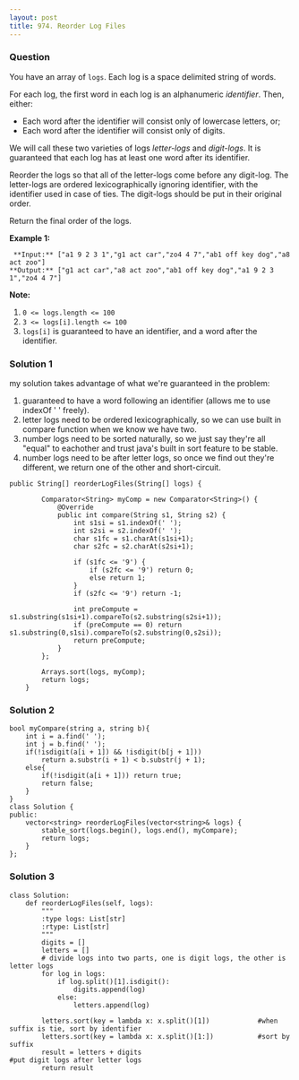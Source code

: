 ```yaml
---
layout: post
title: 974. Reorder Log Files
---
```

### Question
You have an array of `logs`.  Each log is a space delimited string of words.

For each log, the first word in each log is an alphanumeric _identifier_.
Then, either:

  * Each word after the identifier will consist only of lowercase letters, or;
  * Each word after the identifier will consist only of digits.

We will call these two varieties of logs _letter-logs_ and _digit-logs_.   It
is guaranteed that each log has at least one word after its identifier.

Reorder the logs so that all of the letter-logs come before any digit-log.
The letter-logs are ordered lexicographically ignoring identifier, with the
identifier used in case of ties.  The digit-logs should be put in their
original order.

Return the final order of the logs.



 **Example 1:**

    
    
     **Input:** ["a1 9 2 3 1","g1 act car","zo4 4 7","ab1 off key dog","a8 act zoo"]
    **Output:** ["g1 act car","a8 act zoo","ab1 off key dog","a1 9 2 3 1","zo4 4 7"]
    



 **Note:**

  1. `0 <= logs.length <= 100`
  2. `3 <= logs[i].length <= 100`
  3. `logs[i]` is guaranteed to have an identifier, and a word after the identifier.

### Solution 1
my solution takes advantage of what we're guaranteed in the problem:

  1. guaranteed to have a word following an identifier (allows me to use indexOf ' ' freely).
  2. letter logs need to be ordered lexicographically, so we can use built in compare function when we know we have two.
  3. number logs need to be sorted naturally, so we just say they're all "equal" to eachother and trust java's built in sort feature to be stable.
  4. number logs need to be after letter logs, so once we find out they're different, we return one of the other and short-circuit.

    
    
    public String[] reorderLogFiles(String[] logs) {
            
            Comparator<String> myComp = new Comparator<String>() {
                @Override
                public int compare(String s1, String s2) {
                    int s1si = s1.indexOf(' ');
                    int s2si = s2.indexOf(' ');
                    char s1fc = s1.charAt(s1si+1);
                    char s2fc = s2.charAt(s2si+1);
                    
                    if (s1fc <= '9') {
                        if (s2fc <= '9') return 0;
                        else return 1;
                    }
                    if (s2fc <= '9') return -1;
                    
                    int preCompute = s1.substring(s1si+1).compareTo(s2.substring(s2si+1));
                    if (preCompute == 0) return s1.substring(0,s1si).compareTo(s2.substring(0,s2si));
                    return preCompute;
                }
            };
            
            Arrays.sort(logs, myComp);
            return logs;
        }
    


### Solution 2
    
    
    bool myCompare(string a, string b){
        int i = a.find(' ');
        int j = b.find(' ');
        if(!isdigit(a[i + 1]) && !isdigit(b[j + 1]))
            return a.substr(i + 1) < b.substr(j + 1);
        else{
            if(!isdigit(a[i + 1])) return true;
            return false;
        }
    }
    class Solution {
    public:
        vector<string> reorderLogFiles(vector<string>& logs) {
            stable_sort(logs.begin(), logs.end(), myCompare);
            return logs;
        }
    };
    


### Solution 3
    
    
    class Solution:
        def reorderLogFiles(self, logs):
            """
            :type logs: List[str]
            :rtype: List[str]
            """
            digits = []
            letters = []
    		# divide logs into two parts, one is digit logs, the other is letter logs
            for log in logs:
                if log.split()[1].isdigit():
                    digits.append(log)
                else:
                    letters.append(log)
                    
            letters.sort(key = lambda x: x.split()[1])            #when suffix is tie, sort by identifier
    		letters.sort(key = lambda x: x.split()[1:])           #sort by suffix
            result = letters + digits                                        #put digit logs after letter logs
            return result
    
    



